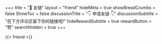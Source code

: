 +++
title = "🤝 友链"
layout = "friend"
hideMeta = true
showBreadCrumbs = false
ShowToc = false
discussionTitle = "👇 申请友链 👇"
discussionSubtitle = "在下方评论区留下你的链接吧!"
hideRewardSubtitle = true
rewardButton = "赞"
searchHidden = true
+++

{{< friend >}}